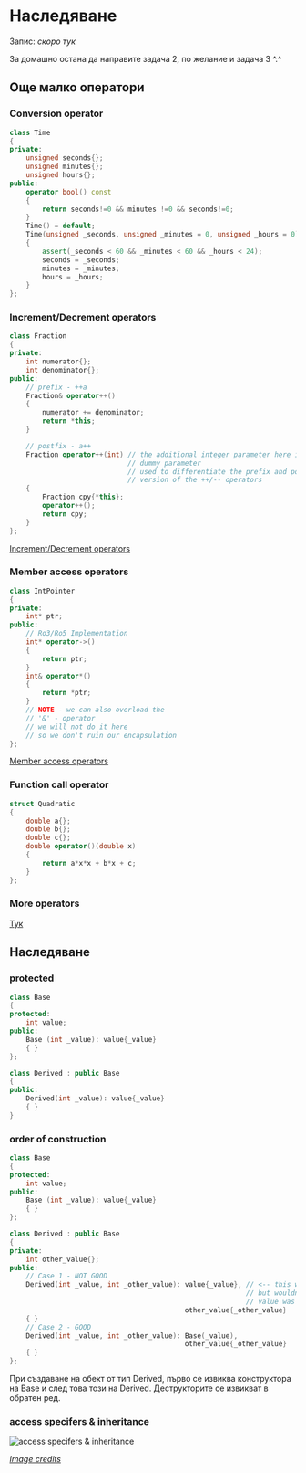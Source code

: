 # Наследяване
 
 Запис: *скоро тук*

За домашно остана да направите задача 2, по желание и задача 3 ^.^

## Още малко оператори
### Conversion operator
```c++
class Time
{
private:
    unsigned seconds{};
    unsigned minutes{};
    unsigned hours{};
public:
    operator bool() const
    {
        return seconds!=0 && minutes !=0 && seconds!=0;
    }
    Time() = default;
    Time(unsigned _seconds, unsigned _minutes = 0, unsigned _hours = 0)
    {
        assert(_seconds < 60 && _minutes < 60 && _hours < 24);
        seconds = _seconds;
        minutes = _minutes;
        hours = _hours;
    }  
};
```

### Increment/Decrement operators
```c++
class Fraction
{
private:
    int numerator{};
    int denominator{};
public:
    // prefix - ++a
    Fraction& operator++() 
    {
        numerator += denominator;
        return *this;
    }

    // postfix - a++
    Fraction operator++(int) // the additional integer parameter here is a 
                             // dummy parameter
                             // used to differentiate the prefix and postfix 
                             // version of the ++/-- operators
    {
        Fraction cpy{*this};
        operator++();
        return cpy;
    }
};
```
[Increment/Decrement operators](https://en.cppreference.com/w/cpp/language/operator_incdec)

### Member access operators
```c++
class IntPointer
{
private:
    int* ptr;
public:
    // Ro3/Ro5 Implementation
    int* operator->()
    {
        return ptr;
    }
    int& operator*()
    {
        return *ptr;  
    }
    // NOTE - we can also overload the
    // '&' - operator
    // we will not do it here
    // so we don't ruin our encapsulation
};
```
[Member access operators](https://en.cppreference.com/w/cpp/language/operator_member_access)

### Function call operator
```c++
struct Quadratic
{
    double a{};
    double b{};
    double c{};
    double operator()(double x)
    {
        return a*x*x + b*x + c;
    } 
};
```

### More operators
[Тук](https://en.cppreference.com/w/cpp/language/operators)

## Наследяване
### protected

```c++
class Base
{
protected:
    int value;
public:
    Base (int _value): value{_value}
    { }
};

class Derived : public Base
{
public: 
    Derived(int _value): value{_value}
    { }
}
```

### order of construction
```c++
class Base
{
protected:
    int value;
public:
    Base (int _value): value{_value}
    { }
};

class Derived : public Base
{
private:
    int other_value{};
public:
    // Case 1 - NOT GOOD
    Derived(int _value, int _other_value): value{_value}, // <-- this works
                                                          // but wouldn't work if
                                                          // value was const, for example
                                           other_value{_other_value} 
    { }
    // Case 2 - GOOD
    Derived(int _value, int _other_value): Base(_value),
                                           other_value{_other_value}
    { }
};
```

При създаване на обект от тип Derived, първо се извиква конструктора на Base и след това този на Derived.
Деструкторите се извикват в обратен ред.


### access specifers & inheritance

![access specifers & inheritance](https://z-p3-scontent.fpdv1-1.fna.fbcdn.net/v/t1.15752-9/176760796_255215846343541_6009060051701602976_n.png?_nc_cat=108&ccb=1-3&_nc_sid=ae9488&_nc_ohc=evrl4DvQ5nwAX_NIyKI&_nc_ht=z-p3-scontent.fpdv1-1.fna&oh=c8198d7c75be4431b391516ef076fe4f&oe=60A627F7)


*[Image credits](https://github.com/triffon/oop-2019-20/blob/master/exercises/2/10-inheritance/seminar-10.pdf)*   
